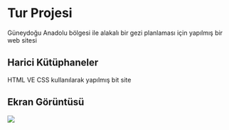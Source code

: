 <h1>Tur Projesi</h1>

Güneydoğu Anadolu bölgesi ile alakalı bir gezi planlaması için yapılmış bir web sitesi

<h2> Harici Kütüphaneler </h2>

HTML VE CSS kullanılarak yapılmış bit site

<h2>Ekran Görüntüsü</h2>

![](screen.gif)
